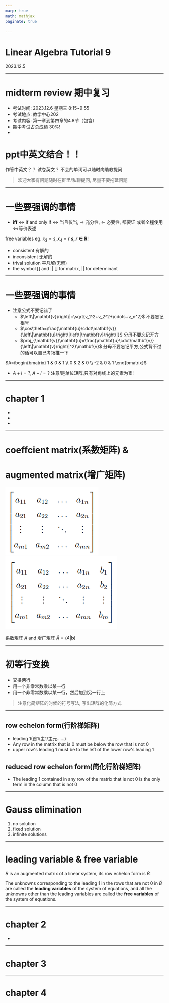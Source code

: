 ```yaml
---
marp: true
math: mathjax
paginate: true

---
```


# Linear Algebra Tutorial 9
2023.12.5

---

# midterm review 期中复习
- 考试时间: 2023.12.6 星期三 8:15~9:55
- 考试地点: 教学中心202
- 考试内容: 第一章到第四章的4.8节（包含）
- 期中考试占总成绩 30%! 
-

# ppt中英文结合！！
作答中英文？？
试卷英文？ 不会的单词可以随时向助教提问


> 欢迎大家有问题随时在群里/私聊提问, 尽量不要拖延问题

---

# 一些要强调的事情
- **iff** $\Leftrightarrow$ if and only if $\Leftrightarrow$ 当且仅当, 
$\Rightarrow$ 充分性, $\Leftarrow$ 必要性, 都要证
或者全程使用$\Leftrightarrow$等价表述

free variables
eg. $x_3=s,x_4=r$
**$s,r\in \mathbf{R}$**!

- consistent 有解的
- inconsistent 无解的
- trival solution 平凡解(无解)
- the symbol [] and || 
  [] for matrix, || for determinant
---
# 一些要强调的事情

- 注意公式不要记错了
    - $\left\|\mathbf{v}\right\|=\sqrt{v_1^2+v_2^2+\cdots+v_n^2}$ 不要忘记根号
    - $\cos\theta=\frac{\mathbf{u}\cdot\mathbf{v}}{\left\|\mathbf{u}\right\|\left\|\mathbf{v}\right\|}$ 分母不要忘记开方
    - $proj_{\mathbf{v}}\mathbf{u}=\frac{\mathbf{u}\cdot\mathbf{v}}{\left\|\mathbf{v}\right\|^2}\mathbf{v}$ 分母不要忘记平方,公式背不过的话可以自己考场推一下

$A=\begin{bmatrix}
1 & 0 & 1 \\
0 & 2 & 0 \\
-2 & 0 & 1
\end{bmatrix}$
- $A+I=?,A-I=?$ 注意$I$是单位矩阵,只有对角线上的元素为1!!!


---

# chapter 1
- 
- 
- 

---

# coeffcient matrix(系数矩阵) & 
# augmented matrix(增广矩阵)

![](./img/coeffcient_matrix.png) ![](./img/augmented_matrix.png)

系数矩阵 $A$ and 增广矩阵 $\bar{A}=(A|\mathbf{b})$

---

# 初等行变换
- 交换两行
- 用一个非零常数乘以某一行
- 用一个非零常数乘以某一行，然后加到另一行上

> 注意化简矩阵的时候的符号写法, 写出矩阵的化简方式

---

## row echelon form(行阶梯矩阵)
- leading 1(首1/主1/主元......)
- Any row in the matrix that is 0 must be below the row that is not 0
- upper row's leading 1 must be to the left of the lower row's leading 1

## reduced row echelon form(简化行阶梯矩阵)

- The leading 1 contained in any row of the matrix that is not 0 is the only term in the column that is not 0

---

# Gauss elimination
1. no solution
2. fixed solution
3. infinite solutions

---

# leading variable & free variable

$B$ is an augmented matrix of a linear system, its row echelon form is $\tilde{B}$

The unknowns corresponding to the leading 1 in the rows that are not 0 in $\tilde{B}$ are called the **leading variables** of the system of equations, and all the unknowns other than the leading variables are called the **free variables** of the system of equations.


















---

# chapter 2
-












---

# chapter 3

























---


# chapter 4


